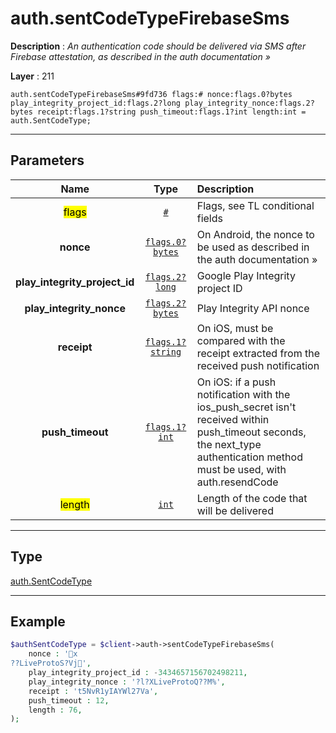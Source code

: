 # auth.sentCodeTypeFirebaseSms

**Description** : *An authentication code should be delivered via SMS after Firebase attestation, as described in the auth documentation »*

**Layer** : 211

```tl
auth.sentCodeTypeFirebaseSms#9fd736 flags:# nonce:flags.0?bytes play_integrity_project_id:flags.2?long play_integrity_nonce:flags.2?bytes receipt:flags.1?string push_timeout:flags.1?int length:int = auth.SentCodeType;
```

---

## Parameters

| Name | Type | Description |
| :---: | :---: | :--- |
| <mark>flags</mark> | [`#`](type/#) | Flags, see TL conditional fields |
| **nonce** | [`flags.0?bytes`](type/bytes) | On Android, the nonce to be used as described in the auth documentation » |
| **play_integrity_project_id** | [`flags.2?long`](type/long) | Google Play Integrity project ID |
| **play_integrity_nonce** | [`flags.2?bytes`](type/bytes) | Play Integrity API nonce |
| **receipt** | [`flags.1?string`](type/string) | On iOS, must be compared with the receipt extracted from the received push notification |
| **push_timeout** | [`flags.1?int`](type/int) | On iOS: if a push notification with the ios_push_secret isn't received within push_timeout seconds, the next_type authentication method must be used, with auth.resendCode |
| <mark>length</mark> | [`int`](type/int) | Length of the code that will be delivered |

---

## Type

[auth.SentCodeType](type/auth.SentCodeType)

---

## Example

```php
$authSentCodeType = $client->auth->sentCodeTypeFirebaseSms(
	nonce : 'x??LiveProtoS?Vj',
	play_integrity_project_id : -3434657156702498211,
	play_integrity_nonce : '?l?XLiveProtoQ??M%',
	receipt : 't5NvR1yIAYWl27Va',
	push_timeout : 12,
	length : 76,
);
```
